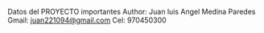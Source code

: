 Datos del PROYECTO importantes
Author: Juan luis Angel Medina Paredes
Gmail: juan221094@gmail.com
Cel: 970450300
